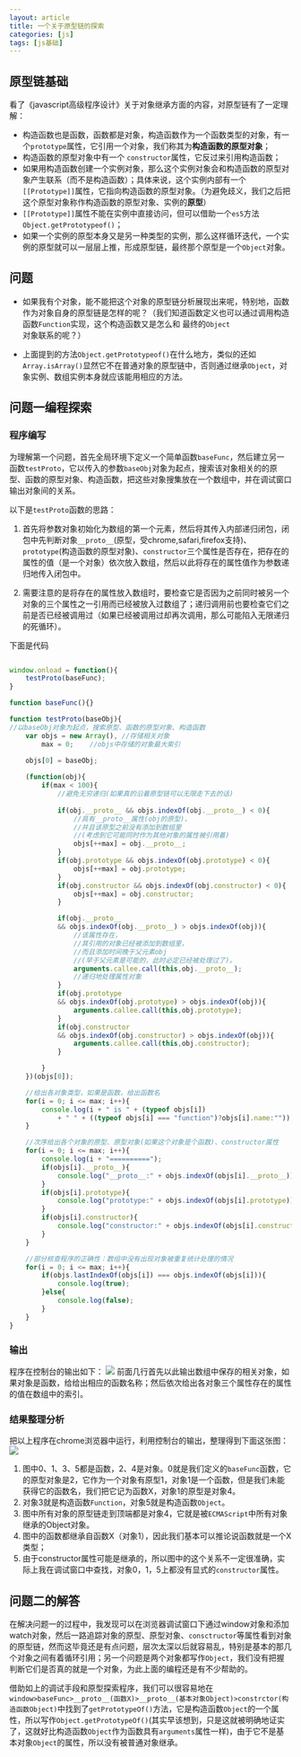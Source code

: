 ```yaml
---
layout: article
title: 一个关于原型链的探索
categories: [js]
tags: [js基础]
---
```

## 原型链基础
看了《javascript高级程序设计》关于对象继承方面的内容，对原型链有了一定理解：
- 构造函数也是函数，函数都是对象，构造函数作为一个函数类型的对象，有一个`prototype`属性，它引用一个对象，我们称其为**构造函数的原型对象**；
- 构造函数的原型对象中有一个 `constructor`属性，它反过来引用构造函数；
- 如果用构造函数创建一个实例对象，那么这个实例对象会和构造函数的原型对象产生联系（而不是构造函数）；具体来说，这个实例内部有一个`[[Prototype]]`属性，它指向构造函数的原型对象。（为避免歧义，我们之后把这个原型对象称作构造函数的原型对象、实例的**原型**）
- `[[Prototype]]`属性不能在实例中直接访问，但可以借助一个`es5`方法`Object.getPrototypeof()`；
- 如果一个实例的原型本身又是另一种类型的实例，那么这样循环迭代，一个实例的原型就可以一层层上推，形成原型链，最终那个原型是一个`Object`对象。

## 问题
 - 如果我有个对象，能不能把这个对象的原型链分析展现出来呢，特别地，函数作为对象自身的原型链是怎样的呢？（我们知道函数定义也可以通过调用构造函数`Function`实现，这个构造函数又是怎么和 最终的`Object`对象联系的呢？）

 - 上面提到的方法`Object.getPrototypeof()`在什么地方，类似的还如`Array.isArray()`显然它不在普通对象的原型链中，否则通过继承`Object`，对象实例、数组实例本身就应该能用相应的方法。

## 问题一编程探索
### 程序编写
为理解第一个问题，首先全局环境下定义一个简单函数`baseFunc`，然后建立另一函数`testProto`，它以传入的参数`baseObj`对象为起点，搜索该对象相关的的原型、函数的原型对象、构造函数，把这些对象搜集放在一个数组中，并在调试窗口输出对象间的关系。

以下是`testProto`函数的思路：
1. 首先将参数对象初始化为数组的第一个元素，然后将其传入内部递归闭包，闭包中先判断对象`__proto__`(原型，受chrome,safari,firefox支持)、`prototype`(构造函数的原型对象)、`constructor`三个属性是否存在，把存在的属性的值（是一个对象）依次放入数组，然后以此将存在的属性值作为参数递归地传入闭包中。

2. 需要注意的是将存在的属性放入数组时，要检查它是否因为之前同时被另一个对象的三个属性之一引用而已经被放入过数组了；递归调用前也要检查它们之前是否已经被调用过（如果已经被调用过却再次调用，那么可能陷入无限递归的死循环）。

下面是代码
```javascript

window.onload = function(){
	testProto(baseFunc);
}

function baseFunc(){}

function testProto(baseObj){
//以baseObj对象为起点，搜索原型、函数的原型对象、构造函数
	var objs = new Array(),	//存储相关对象
		max = 0;	//objs中存储的对象最大索引
	
	objs[0] = baseObj;	

	(function(obj){
		if(max < 100){
			//避免无穷递归(如果真的沿着原型链可以无限走下去的话)
			
			if(obj.__proto__ && objs.indexOf(obj.__proto__) < 0){
				//具有__proto__属性(obj的原型)，
				//并且该原型之前没有添加到数组里
				//(考虑到它可能同时作为其他对象的属性被引用着)
				objs[++max] = obj.__proto__;
			}
			if(obj.prototype && objs.indexOf(obj.prototype) < 0){
				objs[++max] = obj.prototype;
			}
			if(obj.constructor && objs.indexOf(obj.constructor) < 0){
				objs[++max] = obj.constructor;
			}

			if(obj.__proto__ 
			&& objs.indexOf(obj.__proto__) > objs.indexOf(obj)){
				//该属性存在，
				//其引用的对象已经被添加到数组里，
				//而且添加时间晚于父元素obj
				//(早于父元素是可能的，此时必定已经被处理过了)。
				arguments.callee.call(this,obj.__proto__);	
				//递归地处理属性对象
			}
			if(obj.prototype 
			&& objs.indexOf(obj.prototype) > objs.indexOf(obj)){
				arguments.callee.call(this,obj.prototype);
			}
			if(obj.constructor 
			&& objs.indexOf(obj.constructor) > objs.indexOf(obj)){
				arguments.callee.call(this,obj.constructor);
			}

		}
	})(objs[0]);

	//给出各对象类型，如果是函数，给出函数名
	for(i = 0; i <= max; i++){
		console.log(i + " is " + (typeof objs[i]) 
			+ " " + ((typeof objs[i] === "function")?objs[i].name:""));
	}

	//次序给出各个对象的原型、原型对象(如果这个对象是个函数)、constructor属性
	for(i = 0; i <= max; i++){
		console.log(i + "==========");
		if(objs[i].__proto__){
			console.log("__proto__:" + objs.indexOf(objs[i].__proto__));
		}
		if(objs[i].prototype){
			console.log("prototype:" + objs.indexOf(objs[i].prototype));
		}
		if(objs[i].constructor){
			console.log("constructor:" + objs.indexOf(objs[i].constructor));
		}
	}

	//部分核查程序的正确性：数组中没有出现对象被重复统计处理的情况
	for(i = 0; i <= max; i++){
		if(objs.lastIndexOf(objs[i]) === objs.indexOf(objs[i])){
			console.log(true);
		}else{
			console.log(false);
		}
	}
}

```
### 输出
程序在控制台的输出如下：
![](http://upload-images.jianshu.io/upload_images/6321648-a19718bc57db6784.jpg?imageMogr2/auto-orient/strip%7CimageView2/2/w/1240)
前面几行首先以此输出数组中保存的相关对象，如果对象是函数，给给出相应的函数名称；然后依次给出各对象三个属性存在的属性的值在数组中的索引。
### 结果整理分析
把以上程序在chrome浏览器中运行，利用控制台的输出，整理得到下面这张图：
![](http://upload-images.jianshu.io/upload_images/6321648-d4b95030bbed0986.png?imageMogr2/auto-orient/strip%7CimageView2/2/w/1240)
1. 图中0、1、3、5都是函数，2、4是对象。0就是我们定义的`baseFunc`函数，它的原型对象是2，它作为一个对象有原型1，对象1是一个函数，但是我们未能获得它的函数名，我们把它记为函数X，对象1的原型是对象4。
2. 对象3就是构造函数`Function`，对象5就是构造函数`Object`。
3. 图中所有对象的原型链走到顶端都是对象4，它就是被`ECMAScript`中所有对象继承的Object对象。
4. 图中的函数都继承自函数X（对象1），因此我们基本可以推论说函数就是一个X类型；
5. 由于constructor属性可能是继承的，所以图中的这个关系不一定很准确，实际上我在调试窗口中查找，对象0，1，5上都没有显式的`constructor`属性。

## 问题二的解答
在解决问题一的过程中，我发现可以在浏览器调试窗口下通过window对象和添加watch对象，然后一路追踪对象的原型、原型对象、`consctructor`等属性看到对象的原型链，然而这毕竟还是有点问题，层次太深以后就容易乱，特别是基本的那几个对象之间有着循环引用；另一个问题是两个对象都写作`Object`，我们没有把握判断它们是否真的就是一个对象，为此上面的编程还是有不少帮助的。

借助如上的调试手段和原型探索程序，我们可以很容易地在`window>baseFunc>__proto__(函数X)>__proto__(基本对象Object)>constrctor(构造函数Object)`中找到了`getPrototypeOf()`方法，它是构造函数`Object`的一个属性，所以写作`Object.getPrototypeOf()`(其实早该想到，只是这就被明确地证实了，这就好比构造函数`Object`作为函数具有`arguments`属性一样)，由于它不是基本对象`Object`的属性，所以没有被普通对象继承。